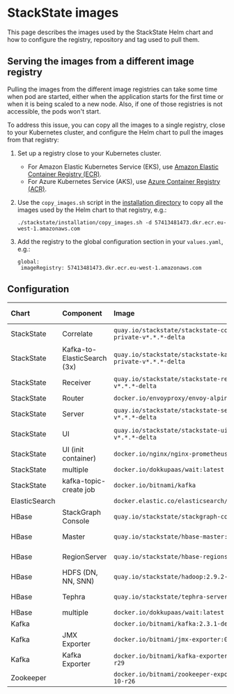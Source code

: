 # StackState images

This page describes the images used by the StackState Helm chart and how to configure the registry, repository and tag used to pull them.

## Serving the images from a different image registry

Pulling the images from the different image registries can take some time when pod are started, either when the application starts for the first time or when it is being scaled to a new node. Also, if one of those registries is not accessible, the pods won't start.

To address this issue, you can copy all the images to a single registry, close to your Kubernetes cluster, and configure the Helm chart to pull the images from that registry:

1. Set up a registry close to your Kubernetes cluster.
   * For Amazon Elastic Kubernetes Service \(EKS\), use [Amazon Elastic Container Registry \(ECR\)](https://aws.amazon.com/ecr/).
   * For Azure Kubernetes Service \(AKS\), use [Azure Container Registry \(ACR\)](https://azure.microsoft.com/en-us/services/container-registry/).
2. Use the `copy_images.sh` script in the [installation directory](https://github.com/StackVista/helm-charts/tree/master/stable/stackstate/installation) to copy all the images used by the Helm chart to that registry, e.g.:

   ```text
   ./stackstate/installation/copy_images.sh -d 57413481473.dkr.ecr.eu-west-1.amazonaws.com
   ```

3. Add the registry to the global configuration section in your `values.yaml`, e.g.:

   ```text
   global:
    imageRegistry: 57413481473.dkr.ecr.eu-west-1.amazonaws.com
   ```

## Configuration

| Chart | Component | Image | Value for registry<br />\(can be overridden with `global.imageRegistry`\) | Value for repository | Value for tag |
| :--- | :--- | :--- | :--- | :--- | :--- |
| StackState | Correlate | `quay.io/stackstate/stackstate-correlate:sts-private-v*.*.*-delta` | `stackstate.components.all.image.registry` | `stackstate.components.correlate.image.repository` | `stackstate.components.correlate.image.tag`   \(defaults to `stackstate.components.all.image.tag`\) |
| StackState | Kafka-to-ElasticSearch \(3x\) | `quay.io/stackstate/stackstate-kafka-to-es:sts-private-v*.*.*-delta` | `stackstate.components.all.image.registry` | `stackstate.components.k2es.image.repository` | `stackstate.components.k2es.image.tag`   \(defaults to `stackstate.components.all.image.tag`\) |
| StackState | Receiver | `quay.io/stackstate/stackstate-receiver:sts-private-v*.*.*-delta` | `stackstate.components.all.image.registry`| `stackstate.components.receiver.image.repository` | `stackstate.components.receiver.image.tag`   \(defaults to `stackstate.components.all.image.tag`\) |
| StackState | Router | `docker.io/envoyproxy/envoy-alpine:v1.12.1` | `stackstate.components.router.image.registry`| `stackstate.components.router.image.repository` | `stackstate.components.router.image.tag` |
| StackState | Server | `quay.io/stackstate/stackstate-server:sts-private-v*.*.*-delta` | `stackstate.components.all.image.registry`   \(can be overridden with `global.imageRegistry`\) | `stackstate.components.server.image.repository` | `stackstate.components.server.image.tag`   \(defaults to `stackstate.components.all.image.tag`\) |
| StackState | UI | `quay.io/stackstate/stackstate-ui:sts-private-v*.*.*-delta` | `stackstate.components.all.image.registry` | `stackstate.components.ui.image.repository` | `stackstate.components.ui.image.tag`   \(defaults to `stackstate.components.all.image.tag`\) |
| StackState | UI \(init container\) | `docker.io/nginx/nginx-prometheus-exporter:0.4.2` | `stackstate.components.nginxPrometheusExporter.image.registry`| `stackstate.components.nginxPrometheusExporter.image.repository` | `stackstate.components.nginxPrometheusExporter.image.tag` |
| StackState | multiple | `docker.io/dokkupaas/wait:latest` | `stackstate.components.wait.image.registry`  | `stackstate.components.wait.image.repository` | `stackstate.components.wait.image.tag` |
| StackState | kafka-topic-create job | `docker.io/bitnami/kafka` | `stackstate.components.kafkaTopicCreate.image.registry`| `stackstate.components.kafkaTopicCreate.image.repository` | `stackstate.components.kafkaTopicCreate.image.tag` |
| ElasticSearch |  | `docker.elastic.co/elasticsearch/elasticsearch:7.4.1` | `elasticSearch.imageRegistry`| `elasticsearch.imageRepository` | `elasticsearch.imageTag` |
| HBase | StackGraph Console | `quay.io/stackstate/stackgraph-console:1.5.3` | `hbase.all.image.registry` | `hbase.console.image.repository` | `hbase.console.image.tag`   \(defaults to `hbase.stackgraph.image.tag`\) |
| HBase | Master | `quay.io/stackstate/hbase-master:1.5.3` | `hbase.all.image.registry`| `hbase.hbase.master.image.repository` | `hbase.hbase.master.image.tag`   \(defaults to `hbase.stackgraph.image.tag`\) |
| HBase | RegionServer | `quay.io/stackstate/hbase-regionserver:1.5.3` | `hbase.all.image.registry`| `hbase.hbase.regionserver.image.repository` | `hbase.hbase.regionserver.image.tag`   \(defaults to `stackgraph.image.tag`\) |
| HBase | HDFS \(DN, NN, SNN\) | `quay.io/stackstate/hadoop:2.9.2-java11` | `hbase.all.image.registry`| `hbase.hdfs.image.repository` | `hbase.hdfs.image.tag` |
| HBase | Tephra | `quay.io/stackstate/tephra-server:1.5.3` | `hbase.all.image.registry` | `hbase.tephra.image.repository` | `hbase.tephra.image.tag`   \(defaults to `hbase.stackgraph.image.tag`\) |
| HBase | multiple | `docker.io/dokkupaas/wait:latest` | `hbase.wait.image.registry` | `hbase.wait.image.repository` | `hbase.wait.image.tag` |
| Kafka |  | `docker.io/bitnami/kafka:2.3.1-debian-9-r41` | `kafka.image.registry` | `kafka.image.repository` | `kafka.image.tag` |
| Kafka | JMX Exporter | `docker.io/bitnami/jmx-exporter:0.12.0-debian-10-r29` | `kafka.metrics.jmx.image.registry` | `kafka.metrics.jmx.image.repository` | `kafka.metrics.jmx.image.tag` |
| Kafka | Kafka Exporter | `docker.io/bitnami/kafka-exporter:1.2.0-debian-10-r29` | `kafka.metrics.kafka.image.registry` | `kafka.metrics.kafka.image.repository` | `kafka.metrics.kafka.image.tag` |
| Zookeeper |  | `docker.io/bitnami/zookeeper-exporter:0.1.3-debian-10-r26` | `zookeeper.image.registry` | `zookeeper.image.repository` | `zookeeper.image.tag` |
